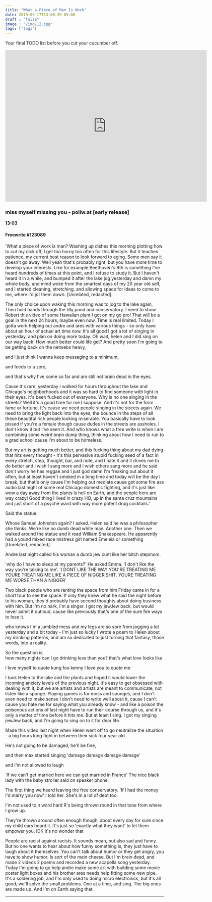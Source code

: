 ```yaml
---
title: "What a Piece of Man Is Work"
date: 2019-09-17T13:00:39-05:00
draft : "false"
image : "/img/12.jpg"
tags: ["logs"]
---
```


Your final TODO list before you cut your cucumber off.

<!--more-->

<iframe src="https://archive.org/embed/therapycouchetudes" width="640" height="480" frameborder="0" webkitallowfullscreen="true" mozallowfullscreen="true" allowfullscreen></iframe>

### miss myself missing you - poliw.at [early release]

**13:03**

#### Freewrite #123089

'What a piece of work is man? Washing up dishes this morning plotting how to cut my dick off, I get too horny too often for this lifestyle. But it teaches patience, my current best reason to look forward to aging. Some men say it doesn't go away. Well yeah that's probably right, but you have more time to develop your interests. Like for example Beethoven's 9th is something I've heard hundreds of times at this point, and I refuse to study it. But I haven't heard it in a while, and bumped it after the lake jog yesterday and damn my whole body, and mind woke from the smartest days of my 20 year old self, and I started cleaning, stretching, and allowing space for ideas to come to me, where I'd jot them down. [Unrelated, redacted].

The only choice upon waking this morning was to jog to the lake again,
Then hold hands through the lilly pond and conservatory. I need to show Robert this video of some Hawaiian plant I got on my go pro! That will be a goal in the next 24 hours, maybe even now. Time is real limited. Today I gotta work helping out andre and ares with various things - so only have about an hour of actual art time now. It's all good I got a lot of singing in yesterday, and plan on doing more today. Oh wait, helen and I did sing on our way back! How much better could life get? And pretty soon I'm going to be getting back on the netwebs heavy,

and I just think I wanna keep messaging to a minimum,

and feeds to a zero,

and that's why I've come so far and am still not brain dead in the eyes.

Cause it's rare, yesterday I walked for hours throughout the lake and Chicago's neighborhoods and it was so hard to find someone with light in their eyes. It's been fucked out of everyone. Why is no one singing in the streets? Well it's a good time for me I suppose. And it's not for the form fame or fortune. It's cause we need people singing in the streets again. We need to bring the light back into the eyes, the bounce in the steps of all these beautiful rich people looking miserable. You basically have to look pissed if you're a female though cause dudes in the streets are assholes. I don't know it but I've seen it. And who knows what a free write is when I am combining some weird brain dump thing, thinking about how I need to run to a grad school cause I'm about to be homeless.

But my art is getting much better, and this fucking thing about my dad dying that hits every thought - it's this pervasive stupid fucking seed of a fact in every stretch, step, thought, bar, and note, and I hate it and it drives me to do better and I wish I sang more and I wish others sang more and he said don't worry he has reggae and I just god damn I'm freaking out about it often, but at least haven't smoked in a long time and today will be the day I break, but that's only cause I'm helping out mediate cause got some fire ass audio last night of some real Chicago domestic fighting, and it's just like wow a day away from the plants is hell on Earth, and the people here are way crazy! Good thing I lived in crazy HQ, up in the santa cruz mountains and just short of a psyche ward with way more potent drug cocktails.'

Said the statue.

Whose Samuel Johnston again? I asked. Helen said he was a philosopher she thinks.
We're like oo dumb dead white man. Another one. Then we walked around the statue and it read William Shakespeare. He apparently had a yound mixed race mistress girl named Emeleia or something [Unrelated, redacted].

Andre last night called his woman a dumb jew cunt like her bitch stepmom.

'why do I have to sleep at my parents?' He asked Emma. 'I don't like the way you're talking to me'. 'I DONT LIKE THE WAY YOU'RE TREATING ME
YOURE TREATING ME LIKE A PIECE OF NIGGER SHIT.
YOURE TREATING ME WORSE THAN A NIGGER'

Two black people who are renting the space from him Friday came in for a short tour to see the space. If only they knew what he said the night before to his woman, they'd probably have second thoughts about doing business with him. But I'm no nark, I'm a singer. I got my jewJew back, but would never admit it outloud, cause like previously that's one of the sure fire ways to lose it.

who knows I'm a jumbled mess and my legs are so sore from jogging a lot yesterday and a bit today - I'm just so lucky I wrote a poem to Helen about my drinking patterns, and am so dedicated to just turning that fantasy, those words, into a reality.

So the question is,  
how many nights can I go drinking less than you?
that's what love looks like

I love myself to quote kung foo kenny
I love you to quote me

I took Helen to the lake and the plants and hoped it would lower the incoming anxiety levels of the previous night. It's easy to get obsessed with dealing with it, but we are artists and artists are meant to communicate, not listen like a sponge. Playing games is for moss and sponges, and I don't even need to make sense I don't need to write well about it, cause I can't cause you hate me for saying what you already know - and like a poison the poisonous actions of last night have to run their course through us, and it's only a matter of time before it hits me. But at least I sing. I got my singing jewJew back, and I'm going to sing on to it for dear life.

Made this video last night when Helen went off to go neutralize the situation - a big hours long fight in between their sick four year old.

He's not going to be damaged, he'll be fine,

and then max started singing 'damage damage damage damage'

and I'm not allowed to laugh
<!--
cause no one wants to hear cali chill nuances of what they already know.
 -->

<!--
For example, you can laugh away your trauma, and it sounds dumb and wrong to say and it's not the right time but damn that's what I've been trained to do and so do it I must. So So if our time is limited, then all the better said the pecismist, cause it sure puts a fire under your ass. And that's how I'm going to get out of this jungle, and make my own.    -->

'If we can't get married here we can get married in France' The nice black lady with the baby stroller said on speaker phone.

The first thing we heard leaving the free conservatory. 'If I had the money I'd marry you now' I told her. She's in a lot of debt too.

I'm not used to n word hard R's being thrown round in that tone from where I grow up.

They're thrown around often enough though, about every day for sure since my child ears heard it. It's just so 'exactly what they want' to let them empower you, IDK it's no wonder that

People are racist against racists. It sounds mean, but also sad and funny. But no one wants to hear about how funny something is, they just have to laugh about it themselves. You can't talk about humor or they get angry, you have to show humor. Is sort of the main cheese. But I'm brain dead, and made 2 videos 2 poems and recorded a new acapella song yesterday. Today I'm going to go help andre make some art with building some movie poster light boxes and his brother ares needs help fitting some new pipe. It's a soldering job, and I'm only used to doing micro electronics, but it's all good, we'll solve the small problems. One at a time, and sing. The big ones are made up. And I'm on Earth saying that.

___
